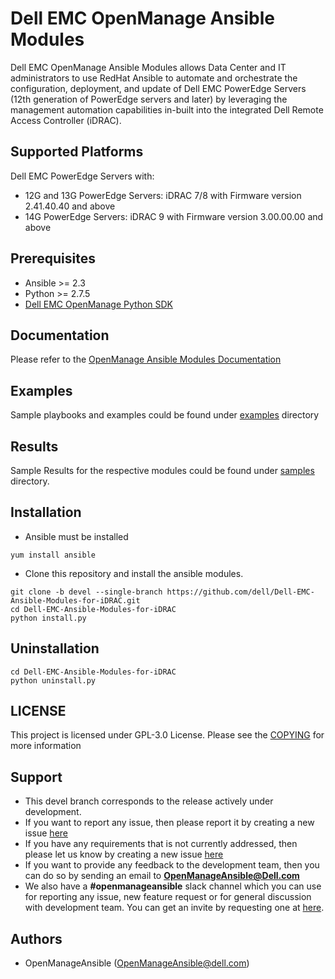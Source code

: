 # Dell EMC OpenManage Ansible Modules

Dell EMC OpenManage Ansible Modules allows Data Center and IT administrators to use RedHat Ansible to automate and orchestrate the configuration, deployment, and update of Dell EMC PowerEdge Servers (12th generation of PowerEdge servers and later) by leveraging the management automation capabilities in-built into the integrated Dell Remote Access Controller (iDRAC).

## Supported Platforms
Dell EMC PowerEdge Servers with:
  * 12G and 13G PowerEdge Servers: iDRAC 7/8 with Firmware version 2.41.40.40 and above
  * 14G PowerEdge Servers: iDRAC 9 with Firmware version 3.00.00.00 and above

## Prerequisites
  * Ansible >= 2.3
  * Python >= 2.7.5
  * [Dell EMC OpenManage Python SDK](https://github.com/dell/omsdk/tree/devel)

## Documentation
Please refer to the [OpenManage Ansible Modules Documentation](./docs) 

## Examples
Sample playbooks and examples could be found under [examples](./examples) directory

## Results
Sample Results for the respective modules could be found under [samples](./samples) directory.

## Installation

  * Ansible must be installed

  ```
  yum install ansible
  ```

  * Clone this repository and install the ansible modules. 
  ```
  git clone -b devel --single-branch https://github.com/dell/Dell-EMC-Ansible-Modules-for-iDRAC.git
  cd Dell-EMC-Ansible-Modules-for-iDRAC
  python install.py
  ```

## Uninstallation

```
cd Dell-EMC-Ansible-Modules-for-iDRAC
python uninstall.py
```

## LICENSE
This project is licensed under GPL-3.0 License. Please see the [COPYING](
https://github.com/dell/Dell-EMC-Ansible-Modules-for-iDRAC/blob/devel/COPYING.md) for more information

## Support
  * This devel branch corresponds to the release actively under development.
  * If you want to report any issue, then please report it by creating a new issue [here](https://github.com/dell/Dell-EMC-Ansible-Modules-for-iDRAC/issues)
  * If you have any requirements that is not currently addressed, then please let us know by creating a new issue [here](https://github.com/dell/Dell-EMC-Ansible-Modules-for-iDRAC/issues)
  * If you want to provide any feedback to the development team, then you can do so by sending an email to **OpenManageAnsible@Dell.com**
  * We also have a **#openmanageansible** slack channel which you can use for reporting any issue, new feature request or for general discussion with development team. You can get an invite by requesting one at [here](http://community.codedellemc.com).

## Authors
  * OpenManageAnsible (OpenManageAnsible@dell.com)
